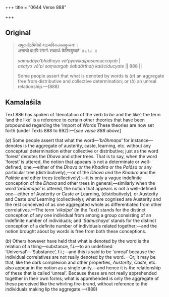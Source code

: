 +++
title = "0644 Verse 888"

+++
## Original 
>
> समुदायोऽभिधेयो वाऽप्यविकल्पसमुच्चयः ।  
> असत्यो वाऽपि संसर्गः शब्दार्थः कैश्चिदुच्यते ॥ ८८८ ॥ 
>
> *samudāyo'bhidheyo vā'pyavikalpasamuccayaḥ* \|  
> *asatyo vā'pi saṃsargaḥ śabdārthaḥ kaiściducyate* \|\| 888 \|\| 
>
> Some people assert that what is denoted by words is (*a*) an aggregate free from distributive and collective determination; or (*b*) an unreal relationship.—(888)



## Kamalaśīla

Text 886 has spoken of ‘denotation of the verb *to be* and the like’; the term ‘and the like’ is a reference to certain other theories that have been propounded regarding the ‘Import of Words These theories are now set forth (under Texts 888 to 892):—[*see verse 888 above*]

(*a*) Some people assert that what the word—‘*brāhmaṇa*’ for instance—denotes is the aggregate of austerity, caste, learning, etc. without any conceptual determination either collective or distributive; just as the word ‘forest’ denotes the *Dhava* and other trees. That is to say, when the word ‘forest’ is uttered, the notion that appears is not a determinate or well-defined, one,—either of the *Dhava or* the *Khadira or* the *Palāśa or* any particular tree (distributively),—or of the *Dhava and* the *Khadira* and the *Palāśa* and other trees (collectively);—it is only a vague indefinite conception of the *Dhava* and other trees in general;—similarly when the word ‘*brāhmaṇa*’ is uttered, the notion that appears is not a well-defined one—either of Austerity *or* Caste *or* Learning, (distributively), or Austerity and Caste *and* Learning (collectively); what are cognised are Austerity and the rest conceived of as one aggregated whole as differentiated from other correlatives.—The term ‘*vikalpa*’ (in the Text) stands for the distinct conception of any one individual from among a group consisting of an indefinite number of individuals; and ‘*Samuchaya*’ stands for the distinct conception of a definite number of individuals related together;—and the notion brought about by words is free from both these conceptions.

(*b*) Others however have held that what is denoted by the word is the relation of a thing—substance, f.i.—to an undefined ‘Universal’—‘Substance’, f.i.;—and this is said to be ‘unreal’ because the individual correlatives are not really denoted by the word.—Or, it may be that, like the dark complexion and other properties, *Austerity*, *Caste*, etc. also appear in the notion as a single unity,—and hence it is the relationship of these that is called ‘unreal’. Because these are not really apprehended together in their own forms; what is apprehended is only the aggregate of these perceived like the whirling fire-brand, without reference to the individuals making lip the aggregate.—(888)


